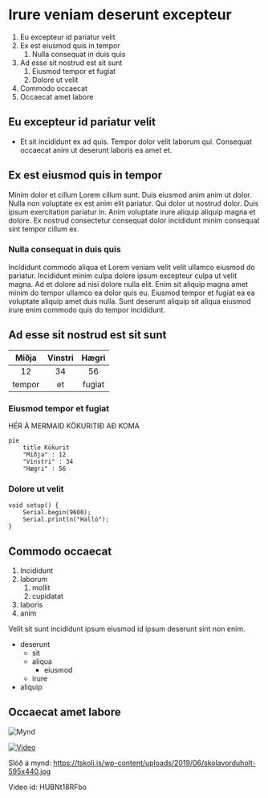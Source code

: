 # Irure veniam deserunt excepteur
1. Eu excepteur id pariatur velit
2. Ex est eiusmod quis in tempor
    1. Nulla consequat in duis quis
3. Ad esse sit nostrud est sit sunt
    1. Eiusmod tempor et fugiat
    2. Dolore ut velit
4. Commodo occaecat
5. Occaecat amet labore

## Eu excepteur id pariatur velit

* Et sit incididunt ex ad quis. Tempor dolor velit laborum qui. Consequat occaecat anim ut deserunt laboris ea amet et.

## Ex est eiusmod quis in tempor

Minim dolor et cillum Lorem cillum sunt. Duis eiusmod anim anim ut dolor. Nulla non voluptate ex est anim elit pariatur. Qui dolor ut nostrud dolor. Duis ipsum exercitation pariatur in. Anim voluptate irure aliquip aliquip magna et dolore. Ex nostrud consectetur consequat dolor incididunt minim consequat sint tempor cillum ex.

### Nulla consequat in duis quis

Incididunt commodo aliqua et Lorem veniam velit velit ullamco eiusmod do pariatur. Incididunt minim culpa dolore ipsum excepteur culpa ut velit magna. Ad et dolore ad nisi dolore nulla elit. Enim sit aliquip magna amet minim do tempor ullamco ea dolor quis eu. Eiusmod tempor et fugiat ea ea voluptate aliquip amet duis nulla. Sunt deserunt aliquip sit aliqua eiusmod irure enim commodo quis do tempor incididunt.

## Ad esse sit nostrud est sit sunt

| Miðja | Vinstri | Hægri |
| :---: | :---: | :---: |
| 12 | 34 | 56 |
| tempor | et | fugiat |

### Eiusmod tempor et fugiat

HÉR Á MERMAID KÖKURITIÐ AÐ KOMA

```mermaid
pie
    title Kökurit
    "Miðja" : 12
    "Vinstri" : 34
    "Hægri" : 56
```

### Dolore ut velit

```
void setup() {
    Serial.begin(9600);
    Serial.println("Halló");
}
```

## Commodo occaecat

1. Incididunt
2. laborum
    1. mollit
    2. cupidatat
3. laboris
4. anim

Velit sit sunt incididunt ipsum eiusmod id ipsum deserunt sint non enim.

- deserunt
    - sit
    - aliqua
        - eiusmod
    - irure
- aliquip

## Occaecat amet labore

![Mynd](https://tskoli.is/wp-content/uploads/2019/06/skolavorduholt-595x440.jpg)

[![Video](http://img.youtube.com/vi/HUBNt18RFbo/0.jpg)](http://www.youtube.com/watch?v=HUBNt18RFbo)

Slóð á mynd: https://tskoli.is/wp-content/uploads/2019/06/skolavorduholt-595x440.jpg

Video id: HUBNt18RFbo